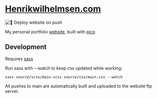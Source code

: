 # [Henrikwilhelmsen.com](https://henrikwilhelmsen.com)

![🚀 Deploy website on push](https://github.com/henrikwilhelmsen/henrikwilhelmsen.com/actions/workflows/main.yml/badge.svg)

My personal portfolio [website](https://henrikwilhelmsen.com), built with [pico](https://picocss.com/)

## Development

Requires [sass](https://sass-lang.com/install)

Run sass with --watch to keep css updated while working:

```shell
sass source/scss/main.scss source/css/main.css --watch
```

All pushes to main are automatically built and uploaded to the website ftp server.
